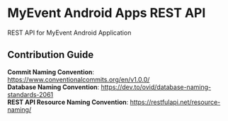 # MyEvent Android Apps REST API
REST API for MyEvent Android Application
## Contribution Guide

**Commit Naming Convention**: https://www.conventionalcommits.org/en/v1.0.0/ <br>
**Database Naming Convention**: https://dev.to/ovid/database-naming-standards-2061 <br>
**REST API Resource Naming Convention**: https://restfulapi.net/resource-naming/ <br>
